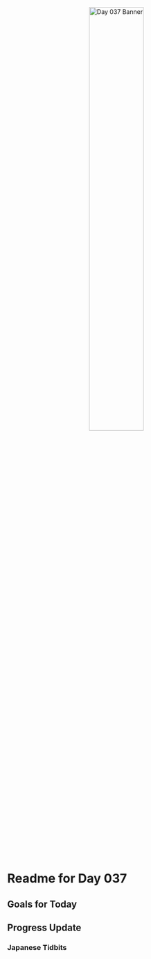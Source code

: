 <div align="center">
 <img src="../..Images/image_037.jpg" alt="Day 037 Banner" width="50%">
</div>

# Readme for Day 037

## Goals for Today

## Progress Update

### Japanese Tidbits

